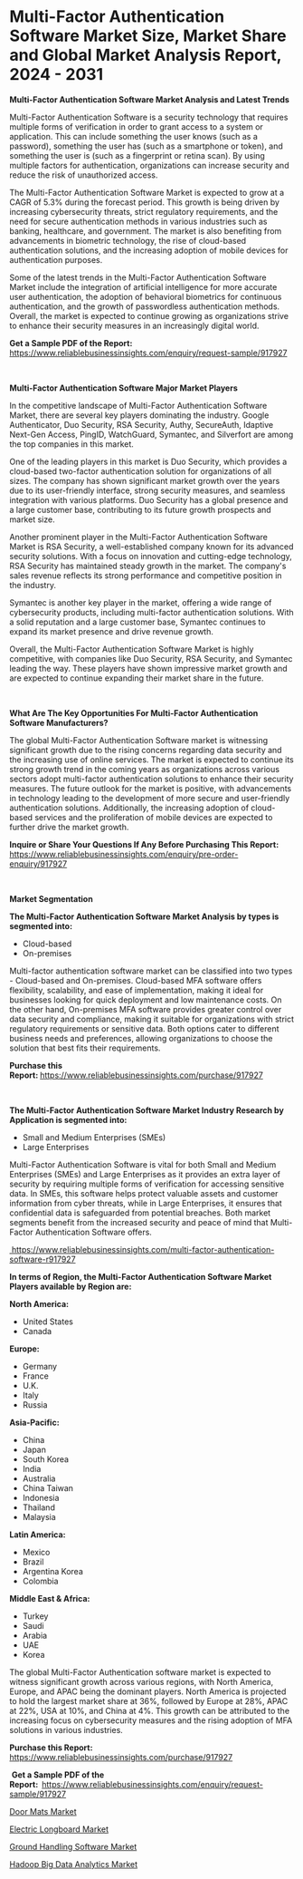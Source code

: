 <p><h1>Multi-Factor Authentication Software Market Size, Market Share and Global Market Analysis Report, 2024 - 2031</h1></p><p><strong>Multi-Factor Authentication Software Market Analysis and Latest Trends</strong></p>
<p><p>Multi-Factor Authentication Software is a security technology that requires multiple forms of verification in order to grant access to a system or application. This can include something the user knows (such as a password), something the user has (such as a smartphone or token), and something the user is (such as a fingerprint or retina scan). By using multiple factors for authentication, organizations can increase security and reduce the risk of unauthorized access.</p><p>The Multi-Factor Authentication Software Market is expected to grow at a CAGR of 5.3% during the forecast period. This growth is being driven by increasing cybersecurity threats, strict regulatory requirements, and the need for secure authentication methods in various industries such as banking, healthcare, and government. The market is also benefiting from advancements in biometric technology, the rise of cloud-based authentication solutions, and the increasing adoption of mobile devices for authentication purposes.</p><p>Some of the latest trends in the Multi-Factor Authentication Software Market include the integration of artificial intelligence for more accurate user authentication, the adoption of behavioral biometrics for continuous authentication, and the growth of passwordless authentication methods. Overall, the market is expected to continue growing as organizations strive to enhance their security measures in an increasingly digital world.</p></p>
<p><strong>Get a Sample PDF of the Report:&nbsp;</strong> <a href="https://www.reliablebusinessinsights.com/enquiry/request-sample/917927">https://www.reliablebusinessinsights.com/enquiry/request-sample/917927</a></p>
<p>&nbsp;</p>
<p><strong>Multi-Factor Authentication Software Major Market Players</strong></p>
<p><p>In the competitive landscape of Multi-Factor Authentication Software Market, there are several key players dominating the industry. Google Authenticator, Duo Security, RSA Security, Authy, SecureAuth, Idaptive Next-Gen Access, PingID, WatchGuard, Symantec, and Silverfort are among the top companies in this market.</p><p>One of the leading players in this market is Duo Security, which provides a cloud-based two-factor authentication solution for organizations of all sizes. The company has shown significant market growth over the years due to its user-friendly interface, strong security measures, and seamless integration with various platforms. Duo Security has a global presence and a large customer base, contributing to its future growth prospects and market size.</p><p>Another prominent player in the Multi-Factor Authentication Software Market is RSA Security, a well-established company known for its advanced security solutions. With a focus on innovation and cutting-edge technology, RSA Security has maintained steady growth in the market. The company's sales revenue reflects its strong performance and competitive position in the industry.</p><p>Symantec is another key player in the market, offering a wide range of cybersecurity products, including multi-factor authentication solutions. With a solid reputation and a large customer base, Symantec continues to expand its market presence and drive revenue growth.</p><p>Overall, the Multi-Factor Authentication Software Market is highly competitive, with companies like Duo Security, RSA Security, and Symantec leading the way. These players have shown impressive market growth and are expected to continue expanding their market share in the future.</p></p>
<p>&nbsp;</p>
<p><strong>What Are The Key Opportunities For Multi-Factor Authentication Software Manufacturers?</strong></p>
<p><p>The global Multi-Factor Authentication Software market is witnessing significant growth due to the rising concerns regarding data security and the increasing use of online services. The market is expected to continue its strong growth trend in the coming years as organizations across various sectors adopt multi-factor authentication solutions to enhance their security measures. The future outlook for the market is positive, with advancements in technology leading to the development of more secure and user-friendly authentication solutions. Additionally, the increasing adoption of cloud-based services and the proliferation of mobile devices are expected to further drive the market growth.</p></p>
<p><strong>Inquire or Share Your Questions If Any Before Purchasing This Report:</strong> <a href="https://www.reliablebusinessinsights.com/enquiry/pre-order-enquiry/917927">https://www.reliablebusinessinsights.com/enquiry/pre-order-enquiry/917927</a></p>
<p>&nbsp;</p>
<p><strong>Market Segmentation</strong></p>
<p><strong>The Multi-Factor Authentication Software Market Analysis by types is segmented into:</strong></p>
<p><ul><li>Cloud-based</li><li>On-premises</li></ul></p>
<p><p>Multi-factor authentication software market can be classified into two types - Cloud-based and On-premises. Cloud-based MFA software offers flexibility, scalability, and ease of implementation, making it ideal for businesses looking for quick deployment and low maintenance costs. On the other hand, On-premises MFA software provides greater control over data security and compliance, making it suitable for organizations with strict regulatory requirements or sensitive data. Both options cater to different business needs and preferences, allowing organizations to choose the solution that best fits their requirements.</p></p>
<p><strong>Purchase this Report:&nbsp;</strong><a href="https://www.reliablebusinessinsights.com/purchase/917927">https://www.reliablebusinessinsights.com/purchase/917927</a></p>
<p>&nbsp;</p>
<p><strong>The Multi-Factor Authentication Software Market Industry Research by Application is segmented into:</strong></p>
<p><ul><li>Small and Medium Enterprises (SMEs)</li><li>Large Enterprises</li></ul></p>
<p><p>Multi-Factor Authentication Software is vital for both Small and Medium Enterprises (SMEs) and Large Enterprises as it provides an extra layer of security by requiring multiple forms of verification for accessing sensitive data. In SMEs, this software helps protect valuable assets and customer information from cyber threats, while in Large Enterprises, it ensures that confidential data is safeguarded from potential breaches. Both market segments benefit from the increased security and peace of mind that Multi-Factor Authentication Software offers.</p></p>
<p><a href="https://www.reliablebusinessinsights.com/multi-factor-authentication-software-r917927">&nbsp;https://www.reliablebusinessinsights.com/multi-factor-authentication-software-r917927</a></p>
<p><strong>In terms of Region, the Multi-Factor Authentication Software Market Players available by Region are:</strong></p>
<p>
    <p> <strong> North America: </strong>
        <ul>
            <li>United States</li>
            <li>Canada</li>
        </ul>
        </p> 
    <p> <strong> Europe: </strong>
        <ul>
            <li>Germany</li>
            <li>France</li>
            <li>U.K.</li>
            <li>Italy</li>
            <li>Russia</li>
        </ul>
        </p> 
    <p> <strong> Asia-Pacific: </strong>
        <ul>
            <li>China</li>
            <li>Japan</li>
            <li>South Korea</li>
            <li>India</li>
            <li>Australia</li>
            <li>China Taiwan</li>
            <li>Indonesia</li>
            <li>Thailand</li>
            <li>Malaysia</li>
        </ul>
        </p> 
    <p> <strong> Latin America: </strong>
        <ul>
            <li>Mexico</li>
            <li>Brazil</li>
            <li>Argentina Korea</li>
            <li>Colombia</li>
        </ul>
        </p> 
    <p> <strong> Middle East & Africa: </strong>
        <ul>
            <li>Turkey</li>
            <li>Saudi</li>
            <li>Arabia</li>
            <li>UAE</li>
            <li>Korea</li>
        </ul>
    </p>
    </p>
<p><p>The global Multi-Factor Authentication software market is expected to witness significant growth across various regions, with North America, Europe, and APAC being the dominant players. North America is projected to hold the largest market share at 36%, followed by Europe at 28%, APAC at 22%, USA at 10%, and China at 4%. This growth can be attributed to the increasing focus on cybersecurity measures and the rising adoption of MFA solutions in various industries.</p></p>
<p><strong>Purchase this Report: </strong><a href="https://www.reliablebusinessinsights.com/purchase/917927">https://www.reliablebusinessinsights.com/purchase/917927</a></p>
<p>&nbsp;<strong>Get a Sample PDF of the Report:&nbsp;&nbsp;</strong><a href="https://www.reliablebusinessinsights.com/enquiry/request-sample/917927">https://www.reliablebusinessinsights.com/enquiry/request-sample/917927</a></p>
<p><strong></strong></p>
<p><p><a href="https://medium.com/@lottierunte68/door-mats-market-forecasts-market-trends-and-impact-analysis-2024-2031-ba7d2331342a">Door Mats Market</a></p><p><a href="https://medium.com/@codystark63/electric-longboard-industry-analysis-report-its-market-size-share-trends-by-application-region-deb507890562">Electric Longboard Market</a></p><p><a href="https://github.com/markusgodoy/Market-Research-Report-List-4/blob/main/ground-handling-software-market.md">Ground Handling Software Market</a></p><p><a href="https://github.com/arionmp/Market-Research-Report-List-4/blob/main/hadoop-big-data-analytics-market.md">Hadoop Big Data Analytics Market</a></p></p>